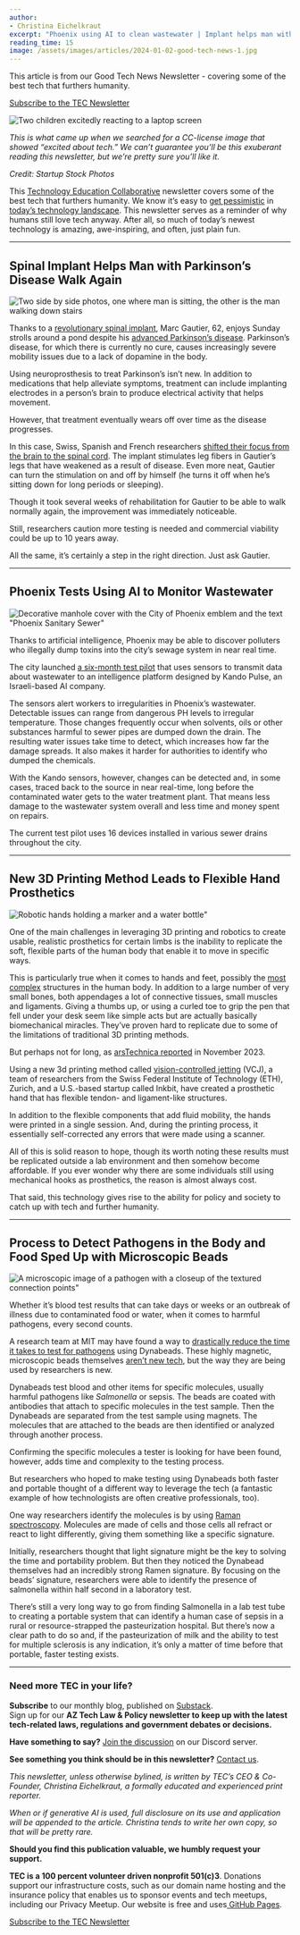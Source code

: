 ```yaml
---
author:
- Christina Eichelkraut
excerpt: "Phoenix using AI to clean wastewater | Implant helps man with Parkinson's walk | Dynabeads detect pathogens | 3D printed better prosthetic hands"
reading_time: 15
image: /assets/images/articles/2024-01-02-good-tech-news-1.jpg
---
```


This article is from our Good Tech News Newsletter - covering some of the best tech that furthers humanity.

<a href="https://eepurl.com/iwKXEA" class="tec-button">Subscribe to the TEC Newsletter</a>

![Two children excitedly reacting to a laptop screen]({{page.image}})

_This is what came up when we searched for a CC-license image that showed “excited about tech.” We can’t guarantee you’ll be this exuberant reading this newsletter, but we’re pretty sure you’ll like it._

_Credit: Startup Stock Photos_

This [Technology Education Collaborative](http://www.techedcollab.org) newsletter covers some of the best tech that furthers humanity. We know it’s easy to [get pessimistic](https://www.techedcollab.org/2021/03/18/an-abundance-of-scarcity.html) in [today’s technology landscape](https://www.techedcollab.org/2021/03/18/an-abundance-of-scarcity.html). This newsletter serves as a reminder of why humans still love tech anyway. After all, so much of today’s newest technology is amazing, awe-inspiring, and often, just plain fun.

---

## Spinal Implant Helps Man with Parkinson’s Disease Walk Again

![Two side by side photos, one where man is sitting, the other is the man walking down stairs](/assets/images/articles/2024-01-02-good-tech-news-2.jpg)

Thanks to a [revolutionary spinal implant](https://www.insider.com/spine-stimulator-implant-helps-parkinsons-disease-walk-2023-11), Marc Gautier, 62, enjoys Sunday strolls around a pond despite his [advanced Parkinson’s disease](https://www.mayoclinic.org/diseases-conditions/parkinsons-disease/symptoms-causes/syc-20376055#:~:text=Parkinson's%20disease%20is%20a%20progressive,stiffness%20or%20slowing%20of%20movement.). Parkinson’s disease, for which there is currently no cure, causes increasingly severe mobility issues due to a lack of dopamine in the body.

Using neuroprosthesis to treat Parkinson’s isn’t new. In addition to medications that help alleviate symptoms, treatment can include implanting electrodes in a person’s brain to produce electrical activity that helps movement.

However, that treatment eventually wears off over time as the disease progresses.

In this case, Swiss, Spanish and French researchers [shifted their focus from the brain to the spinal cord](https://www.nature.com/articles/s41591-023-02584-1). The implant stimulates leg fibers in Gautier’s legs that have weakened as a result of disease. Even more neat, Gautier can turn the stimulation on and off by himself (he turns it off when he’s sitting down for long periods or sleeping).

Though it took several weeks of rehabilitation for Gautier to be able to walk normally again, the improvement was immediately noticeable.

Still, researchers caution more testing is needed and commercial viability could be up to 10 years away.

All the same, it’s certainly a step in the right direction. Just ask Gautier.

---

## Phoenix Tests Using AI to Monitor Wastewater

![Decorative manhole cover with the City of Phoenix emblem and the text "Phoenix Sanitary Sewer"](/assets/images/articles/2024-01-02-good-tech-news-3.jpg)

Thanks to artificial intelligence, Phoenix may be able to discover polluters who illegally dump toxins into the city’s sewage system in near real time.

The city launched [a six-month test pilot](https://cronkitenews.azpbs.org/2023/11/16/an-innovative-flush-phoenix-turns-to-artificial-intelligence-for-improved-wastewater-monitoring/) that uses sensors to transmit data about wastewater to an intelligence platform designed by Kando Pulse, an Israeli-based AI company.

The sensors alert workers to irregularities in Phoenix’s wastewater. Detectable issues can range from dangerous PH levels to irregular temperature. Those changes frequently occur when solvents, oils or other substances harmful to sewer pipes are dumped down the drain. The resulting water issues take time to detect, which increases how far the damage spreads. It also  makes it harder for authorities to identify who dumped the chemicals.

With the Kando sensors, however, changes can be detected and, in some cases, traced back to the source in near real-time, long before the contaminated water gets to the water treatment plant. That means less damage to the wastewater system overall and less time and money spent on repairs.

The current test pilot uses 16 devices installed in various sewer drains throughout the city.

---

## New 3D Printing Method Leads to Flexible Hand Prosthetics

![Robotic hands holding a marker and a water bottle"](/assets/images/articles/2024-01-02-good-tech-news-4.jpg)

One of the main challenges in leveraging 3D printing and robotics to create usable, realistic prosthetics for certain limbs is the inability to replicate the soft, flexible parts of the human body that enable it to move in specific ways.

This is particularly true when it comes to hands and feet, possibly the [most complex](https://www.youtube.com/watch?v=-y69D76RdMs) structures in the human body. In addition to a large number of very small bones, both appendages a lot of connective tissues, small muscles and ligaments. Giving a thumbs up, or using a curled toe to grip the pen that fell under your desk seem like simple acts but are actually basically biomechanical miracles. They’ve proven hard to replicate due to some of the limitations of traditional 3D printing methods.

But perhaps not for long, as [arsTechnica reported](https://arstechnica.com/science/2023/11/scientists-3d-print-a-robotic-hand-with-human-like-bones-and-tendons/?utm_source=join1440&utm_medium=email&utm_placement=newsletter) in November 2023.

Using a new 3d printing method called [vision-controlled jetting](https://www.youtube.com/watch?v=GDFuBoeVd_8) (VCJ), a team of researchers from the Swiss Federal Institute of Technology (ETH), Zurich, and a U.S.-based startup called Inkbit, have created a prosthetic hand that has flexible tendon- and ligament-like structures.

In addition to the flexible components that add fluid mobility, the hands were printed in a single session. And, during the printing process, it essentially self-corrected any errors that were made using a scanner.

All of this is solid reason to hope, though its worth noting these results must be replicated outside a lab environment and then somehow become affordable. If you ever wonder why there are some individuals still using mechanical hooks as prosthetics, the reason is almost always cost.

That said, this technology gives rise to the ability for policy and society to catch up with tech and further humanity.

---

## Process to Detect Pathogens in the Body and Food Sped Up with Microscopic Beads

![A microscopic image of a pathogen with a closeup of the textured connection points"](/assets/images/articles/2024-01-02-good-tech-news-5.jpg)

Whether it’s blood test results that can take days or weeks or an outbreak of illness due to contaminated food or water, when it comes to harmful pathogens, every second counts.

A research team at MIT may have found a way to [drastically reduce the time it takes to test for pathogens](https://news.mit.edu/2023/tiny-magnetic-beads-quickly-detect-pathogens-0825) using Dynabeads. These highly magnetic, microscopic beads themselves [aren’t new tech](https://pubmed.ncbi.nlm.nih.gov/17680228/#:~:text=Dynabeads%20are%20uniform%20polystyrene%20spherical,the%20magnetic%20field%20is%20removed.), but the way they are being used by researchers is new.

Dynabeads test blood and other items for specific molecules, usually harmful pathogens like _Salmonella_ or sepsis.  The beads are coated with antibodies that attach to specific molecules in the test sample. Then the Dynabeads are separated from the test sample using magnets. The molecules that are attached to the beads are then identified or analyzed through another process.

Confirming the specific molecules a tester is looking for have been found, however, adds time and complexity to the testing process.

But researchers who hoped to make testing using Dynabeads both faster and portable thought of a different way to leverage the tech (a fantastic example of how technologists are often creative professionals, too).

One way researchers identify the molecules is by using [Raman spectroscopy](https://en.wikipedia.org/wiki/Raman_spectroscopy). Molecules are made of cells and those cells all refract or react to light differently, giving them something like a specific signature.

Initially, researchers thought that light signature might be the key to solving the time and portability problem. But then they noticed the Dynabead themselves had an incredibly strong Ramen signature. By focusing on the beads’ signature, researchers were able to identify the presence of salmonella within half second in a laboratory test.

There’s still a very long way to go from finding Salmonella in a lab test tube to creating a portable system that can identify a human case of sepsis in a rural or resource-strapped the pasteurization hospital. But there’s now a clear path to do so and, if the pasteurization of milk and the ability to test for multiple sclerosis is any indication, it’s only a matter of time before that portable, faster testing exists.

---

### **Need more TEC in your life?**

**Subscribe** to our monthly blog, published on [Substack](https://techedcollab.substack.com/).
\
Sign up for our **AZ Tech Law & Policy newsletter **to keep up with the latest tech-related laws, regulations and government debates or decisions**.**

**Have something to say?** [Join the discussion](https://discord.gg/bFBcmbFeVZ) on our Discord server.

**See something you think should be in this newsletter?** [Contact us](/contact.html).

_This newsletter, unless otherwise bylined, is written by TEC’s CEO & Co-Founder, Christina Eichelkraut, a formally educated and experienced print reporter._

_When or if generative AI is used, full disclosure on its use and application will be appended to the article. Christina tends to write her own copy, so that will be pretty rare._

**Should you find this publication valuable, we humbly request your support.**

**TEC is a 100 percent volunteer driven nonprofit 501(c)3**. Donations support our infrastructure costs, such as our domain name hosting and the insurance policy that enables us to sponsor events and tech meetups, including our Privacy Meetup. Our website is free and uses[ GitHub Pages](https://pages.github.com/).

<a href="https://eepurl.com/iwKXEA" class="tec-button">Subscribe to the TEC Newsletter</a>

